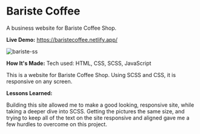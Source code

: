 # Bariste Coffee 

A business website for Bariste Coffee Shop.

<strong>Live Demo:</strong> https://baristecoffee.netlify.app/

![bariste-ss](https://user-images.githubusercontent.com/54087867/184711871-7816d6c3-adae-426d-b8df-2143efff95f5.png)

<strong>How It's Made:</strong>
Tech used: HTML, CSS, SCSS, JavaScript

This is a website for Bariste Coffee Shop. Using SCSS and CSS, it is responsive on any screen. 

<strong>Lessons Learned:</strong>

Building this site allowed me to make a good looking, responsive site, while taking a deeper dive into SCSS. Getting the pictures the same size, and trying to keep 
all of the text on the site responsive and aligned gave me a few hurdles to overcome on this project.
